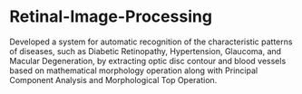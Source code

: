 # Retinal-Image-Processing
Developed a system for automatic recognition of the characteristic patterns of diseases, such as Diabetic Retinopathy, Hypertension, Glaucoma, and Macular Degeneration, by extracting optic disc contour and blood vessels based on mathematical morphology operation along with Principal Component Analysis and Morphological Top Operation.
